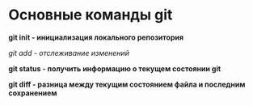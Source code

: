# Основные команды git

**git init - инициализация локального репозитория**

*git add - отслеживание изменений*

**git status - получить информацию о текущем состоянии git**

**git diff - разница между текущим состоянием файла и последним сохранением**





